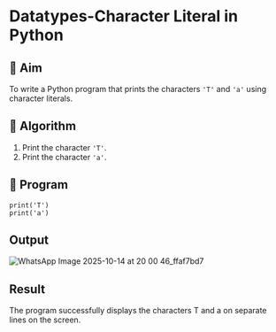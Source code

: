 # Datatypes-Character Literal in Python

## 🎯 Aim
To write a Python program that prints the characters `'T'` and `'a'` using character literals.

## 🧠 Algorithm
1. Print the character `'T'`.
2. Print the character `'a'`.

## 🧾 Program
```
print('T')
print('a')
```
## Output
![WhatsApp Image 2025-10-14 at 20 00 46_ffaf7bd7](https://github.com/user-attachments/assets/76d70630-b6ed-4602-87bc-439958b8d553)



## Result
The program successfully displays the characters T and a on separate lines on the screen.



